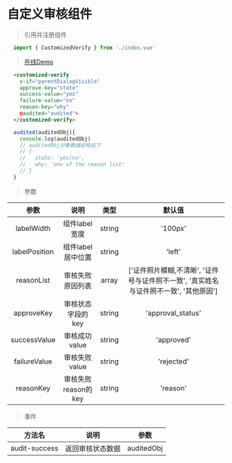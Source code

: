 # 自定义审核组件

> 引用并注册组件

``` javascript
  import { CustomizedVerify } from './index.vue'
```

> [在线Demo](https://codepen.io/zhengqingfeng/pen/GaOPPw)

``` html
  <customized-verify
    v-if="parentDialogVisible"
    approve-key="state"
    success-value="yes"
    failure-value="no"
    reason-key="why"
    @audited="audited">
  </customized-verify>

```

``` javascript 
  audited(auditedObj){
    console.log(auditedObj)
    // auditedObj对象数据结构如下
    // {
    //   state: 'yes/no',
    //   why: 'one of the reason list'
    // }
  }
```

> 参数

| 参数 | 说明 | 类型 | 默认值 |
| :--: | :--: | :--: | :--: |
| labelWidth | 组件label宽度 | string | '100px' |
| labelPosition | 组件label居中位置 | string | 'left' |
| reasonList | 审核失败原因列表 | array | ['证件照片模糊,不清晰', '证件号与证件照不一致', '真实姓名与证件照不一致', '其他原因'] |
| approveKey | 审核状态字段的key | string | 'approval_status' |
| successValue | 审核成功value | string | 'approved' |
| failureValue | 审核失败value | string | 'rejected' |
| reasonKey | 审核失败reason的key | string | 'reason' |

> 事件

| 方法名 | 说明 | 参数 |
| :--: | :--: | :--: |
| audit-success | 返回审核状态数据 | auditedObj |